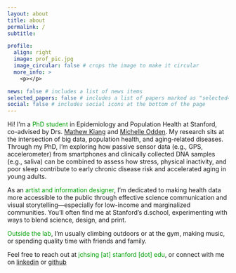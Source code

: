```yaml
---
layout: about
title: about
permalink: /
subtitle:

profile:
  align: right
  image: prof_pic.jpg
  image_circular: false # crops the image to make it circular
  more_info: >
    <p></p>

news: false # includes a list of news items
selected_papers: false # includes a list of papers marked as "selected={true}"
social: false # includes social icons at the bottom of the page
---
```


Hi! I’m a <font color="#009f06">PhD student</font> in Epidemiology and Population Health at Stanford, co-advised by Drs. [Mathew Kiang](https://mathewkiang.com/aboutme/) and [Michelle Odden](https://profiles.stanford.edu/michelle-odden). My research sits at the intersection of big data, population health, and aging-related diseases. Through my PhD, I’m exploring how passive sensor data (e.g., GPS, accelerometer) from smartphones and clinically collected DNA samples (e.g., saliva) can be combined to assess how stress, physical inactivity, and poor sleep contribute to early chronic disease risk and accelerated aging in young adults.

As an <font color="#009f06">artist and information designer</font>, I’m dedicated to making health data more accessible to the public through effective science communication and visual storytelling—especially for low-income and marginalized communities. You’ll often find me at Stanford’s d.school, experimenting with ways to blend science, design, and print.

<font color="#009f06">Outside the lab</font>, I’m usually climbing outdoors or at the gym, making music, or spending quality time with friends and family.

Feel free to reach out at <font color="#009f06">jchsing [at] stanford [dot] edu</font>, or connect with me on [linkedin](https://www.linkedin.com/in/julianna-hsing/) or [github](https://github.com/jchsing)